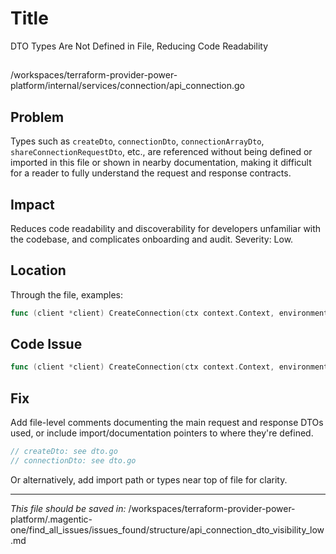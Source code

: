 # Title

DTO Types Are Not Defined in File, Reducing Code Readability

##

/workspaces/terraform-provider-power-platform/internal/services/connection/api_connection.go

## Problem

Types such as `createDto`, `connectionDto`, `connectionArrayDto`, `shareConnectionRequestDto`, etc., are referenced without being defined or imported in this file or shown in nearby documentation, making it difficult for a reader to fully understand the request and response contracts.

## Impact

Reduces code readability and discoverability for developers unfamiliar with the codebase, and complicates onboarding and audit. Severity: Low.

## Location

Through the file, examples:

```go
func (client *client) CreateConnection(ctx context.Context, environmentId, connectorName string, connectionToCreate createDto) (*connectionDto, error)
```

## Code Issue

```go
func (client *client) CreateConnection(ctx context.Context, environmentId, connectorName string, connectionToCreate createDto) (*connectionDto, error)
```

## Fix

Add file-level comments documenting the main request and response DTOs used, or include import/documentation pointers to where they're defined.

```go
// createDto: see dto.go
// connectionDto: see dto.go
```
Or alternatively, add import path or types near top of file for clarity.

---

*This file should be saved in:*
/workspaces/terraform-provider-power-platform/.magentic-one/find_all_issues/issues_found/structure/api_connection_dto_visibility_low.md
